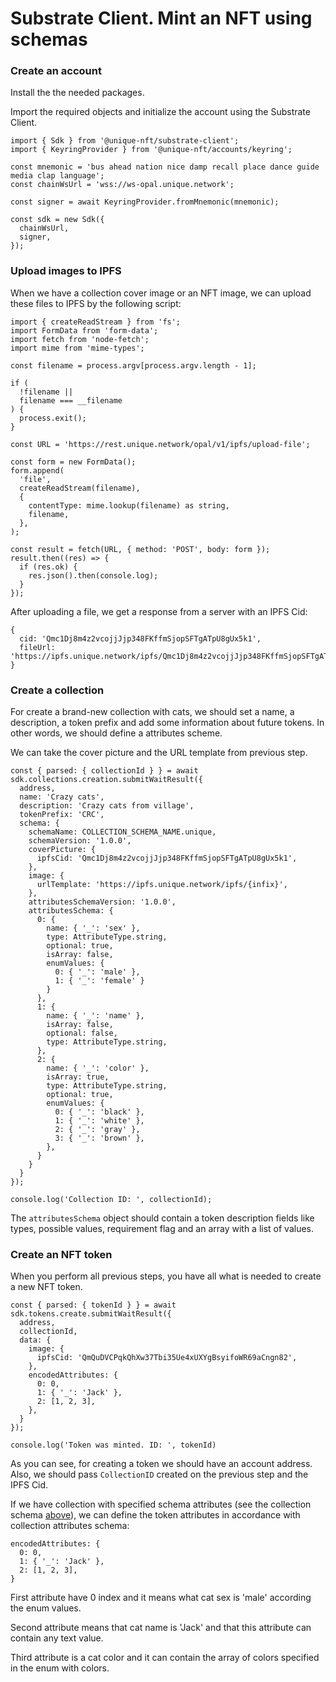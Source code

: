 # Substrate Client. Mint an NFT using schemas

### Create an account

Install the the needed packages.

<CodeSwitcher name="packageManager">
  <template v-slot:npm>

```bash:no-line-numbers
npm i @unique-nft/substrate-client --save-dev
npm i @unique-nft/accounts --save-dev
```

  </template>
  <template v-slot:yarn>

```bash:no-line-numbers
yarn add @unique-nft/substrate-client --dev
yarn add @unique-nft/accounts --dev
```

  </template>
</CodeSwitcher>


Import the required objects and initialize the account using the Substrate Client.

```typescript:no-line-numbers
import { Sdk } from '@unique-nft/substrate-client';
import { KeyringProvider } from '@unique-nft/accounts/keyring';

const mnemonic = 'bus ahead nation nice damp recall place dance guide media clap language';
const chainWsUrl = 'wss://ws-opal.unique.network';

const signer = await KeyringProvider.fromMnemonic(mnemonic);

const sdk = new Sdk({
  chainWsUrl,
  signer,
});
```

### Upload images to IPFS

When we have a collection cover image or an NFT image, we can upload these files to IPFS by the following script:

```typescript:no-line-numbers
import { createReadStream } from 'fs';
import FormData from 'form-data';
import fetch from 'node-fetch';
import mime from 'mime-types';

const filename = process.argv[process.argv.length - 1];

if (
  !filename ||
  filename === __filename
) {
  process.exit();
}

const URL = 'https://rest.unique.network/opal/v1/ipfs/upload-file';

const form = new FormData();
form.append(
  'file',
  createReadStream(filename),
  {
    contentType: mime.lookup(filename) as string,
    filename,
  },
);

const result = fetch(URL, { method: 'POST', body: form });
result.then((res) => {
  if (res.ok) {
    res.json().then(console.log);
  }
});
```

After uploading a file, we get a response from a server with an IPFS Cid:

```json:no-line-numbers
{
  cid: 'Qmc1Dj8m4z2vcojjJjp348FKffmSjopSFTgATpU8gUx5k1',
  fileUrl: 'https://ipfs.unique.network/ipfs/Qmc1Dj8m4z2vcojjJjp348FKffmSjopSFTgATpU8gUx5k1'
}
```

### Create a collection

For create a brand-new collection with cats, we should set a name, a description, a token prefix and add some information about future tokens. In other words, we should define a attributes scheme.

We can take the cover picture and the URL template from previous step.

```typescript:no-line-numbers
const { parsed: { collectionId } } = await sdk.collections.creation.submitWaitResult({
  address,
  name: 'Crazy cats',
  description: 'Crazy cats from village',
  tokenPrefix: 'CRC',
  schema: {
    schemaName: COLLECTION_SCHEMA_NAME.unique,
    schemaVersion: '1.0.0',
    coverPicture: {
      ipfsCid: 'Qmc1Dj8m4z2vcojjJjp348FKffmSjopSFTgATpU8gUx5k1',
    },
    image: {
      urlTemplate: 'https://ipfs.unique.network/ipfs/{infix}',
    },
    attributesSchemaVersion: '1.0.0',
    attributesSchema: {
      0: {
        name: { '_': 'sex' },
        type: AttributeType.string,
        optional: true,
        isArray: false,
        enumValues: {
          0: { '_': 'male' },
          1: { '_': 'female' }
        }
      },
      1: {
        name: { '_': 'name' },
        isArray: false,
        optional: false,
        type: AttributeType.string,
      },
      2: {
        name: { '_': 'color' },
        isArray: true,
        type: AttributeType.string,
        optional: true,
        enumValues: {
          0: { '_': 'black' },
          1: { '_': 'white' },
          2: { '_': 'gray' },
          3: { '_': 'brown' },
        },
      }
    }
  }
});

console.log('Collection ID: ', collectionId);
```

The `attributesSchema` object should contain a token description fields like types, possible values, requirement flag and an array with a list of values.

### Create an NFT token

When you perform all previous steps, you have all what is needed to create a new NFT token.

```typescript:no-line-numbers
const { parsed: { tokenId } } = await sdk.tokens.create.submitWaitResult({
  address,
  collectionId,
  data: {
    image: {
      ipfsCid: 'QmQuDVCPqkQhXw37Tbi35Ue4xUXYgBsyifoWR69aCngn82',
    },
    encodedAttributes: {
      0: 0,
      1: { '_': 'Jack' },
      2: [1, 2, 3],
    },
  }
});

console.log('Token was minted. ID: ', tokenId)
```

As you can see, for creating a token we should have an account address. Also, we should pass `CollectionID` created on the previous step and the IPFS Cid. 

If we have collection with specified schema attributes (see the collection schema [above](#create-a-collection)), we can define the token attributes in accordance with collection attributes schema:

```typescript:no-line-numbers
encodedAttributes: {
  0: 0,
  1: { '_': 'Jack' },
  2: [1, 2, 3],
}
```

First attribute have 0 index and it means what cat sex is 'male' according the enum values.

Second attribute means that cat name is 'Jack' and that this attribute can contain any text value.

Third attribute is a cat color and it can contain the array of colors specified in the enum with colors.